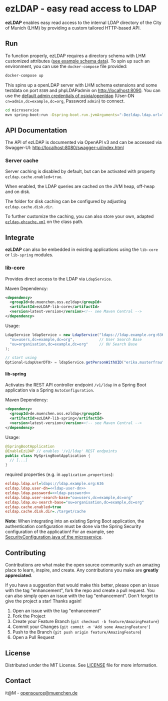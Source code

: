 # ezLDAP - easy read access to LDAP

**ezLDAP** enables easy read access to the internal LDAP directory of the City of Munich (LHM) by providing a custom tailored HTTP-based API.

## Run

To function properly, ezLDAP requires a directory schema with LHM customized attributes ([see example schema data](lib-core/src/test/resources/ldap)). To spin up such an environment, you can use the `docker-compose` file provided:

```bash
docker-compose up
```

This spins up a openLDAP server with LHM schema extensions and some testdata on port `8389` and phpLDAPadmin on <http://localhost:8090>. You can use the [default admin credentials of osixia/openldap](https://github.com/osixia/docker-openldap) (User-DN `cn=admin,dc=example,dc=org`, Password `admin`) to connect.

```bash
cd microservice
mvn spring-boot:run -Dspring-boot.run.jvmArguments="-Dezldap.ldap.url=ldap://localhost:8389 -Dezldap.ldap.user-dn=cn=admin,dc=example,dc=org -Dezldap.ldap.password=admin -Dezldap.ldap.user-search-base=o=users,dc=example,dc=org -Dezldap.ldap.ou-search-base=o=oubase,dc=example,dc=org"
```

## API Documentation

The API of ezLDAP is documented via OpenAPI v3 and can be accessed via Swagger-UI: <http://localhost:8080/swagger-ui/index.html>

### Server cache

Server caching is disabled by default, but can be activated with property `ezldap.cache.enabled=true`.

When enabled, the LDAP queries are cached on the JVM heap, off-heap and on disk.

The folder for disk caching can be configured by adjusting `ezldap.cache.disk.dir`.

To further customize the caching, you can also store your own, adapted [`ezldap-ehcache.xml`](lib-spring\src\main\resources\ezldap-ehcache.xml) on the class path.

## Integrate

**ezLDAP** can also be embedded in existing applications using the `lib-core` or `lib-spring` modules.

### lib-core

Provides direct access to the LDAP via `LdapService`.

Maven Dependency:

```xml
<dependency>
  <groupId>de.muenchen.oss.ezldap</groupId>
  <artifactId>ezLDAP-lib-core</artifactId>
  <version>latest-version</version><!-- see Maven Central -->
</dependency>
```

Usage:

```java
LdapService ldapService = new LdapService("ldaps://ldap.example.org:636", "<<ldap-user-dn>>", "<<ldap-password>>",
  "ou=users,dc=example,dc=org",           // User Search Base
  "ou=organisation,dc=example,dc=org"     // OU Search Base
);

// start using
Optional<LdapUserDTO> = ldapService.getPersonWithUID("erika.musterfrau");
```

#### lib-spring

Activates the REST API controller endpoint `/v1/ldap` in a Spring Boot application via a Spring `AutoConfiguration`.

Maven Dependency:

```xml
<dependency>
  <groupId>de.muenchen.oss.ezldap</groupId>
  <artifactId>ezLDAP-lib-spring</artifactId>
  <version>latest-version</version><!-- see Maven Central -->
</dependency>
```

Usage:

```java
@SpringBootApplication
@EnableEzLDAP // enables '/v1/ldap' REST endpoints
public class MySpringBootApplication {
  // [...]
}
```

required properties (e.g. in `application.properties`):

```ini
ezldap.ldap.url=ldaps://ldap.example.org:636
ezldap.ldap.user-dn=<<ldap-user-dn>>
ezldap.ldap.password=<<ldap-password>>
ezldap.ldap.user-search-base="ou=users,dc=example,dc=org"
ezldap.ldap.ou-search-base="ou=organisation,dc=example,dc=org"
ezldap.cache.enabled=true
ezldap.cache.disk.dir=./target/cache
```

**Note**: When integrating into an existing Spring Boot application, the authentication configuration must be done via the Spring Security configuration of the application! For an example, see [SecurityConfiguration.java of the microservice](microservice/src/main/java/de/muenchen/oss/ezldap/config/SecurityConfiguration.java).

## Contributing

Contributions are what make the open source community such an amazing place to learn, inspire, and create. Any contributions you make are **greatly appreciated**.

If you have a suggestion that would make this better, please open an issue with the tag "enhancement", fork the repo and create a pull request. You can also simply open an issue with the tag "enhancement".
Don't forget to give the project a star! Thanks again!

1. Open an issue with the tag "enhancement"
2. Fork the Project
3. Create your Feature Branch (`git checkout -b feature/AmazingFeature`)
4. Commit your Changes (`git commit -m 'Add some AmazingFeature'`)
5. Push to the Branch (`git push origin feature/AmazingFeature`)
6. Open a Pull Request

## License

Distributed under the MIT License. See [LICENSE](LICENSE) file for more information.

## Contact

it@M - <opensource@muenchen.de>
